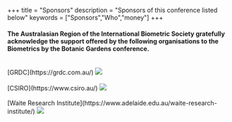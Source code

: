 +++
title = "Sponsors"
description = "Sponsors of this conference listed below"
keywords = ["Sponsors","Who","money"]
+++



<h4 class="sponsors-text">
The Australasian Region of the International Biometric Society gratefully acknowledge the support offered by the following organisations to the Biometrics by the Botanic Gardens conference.</h4>
<br>

<span class="sponsors-text">
[GRDC](https://grdc.com.au/) 
</span>  

<a href="https://grdc.com.au/">
<img style="float: center;" src="/img/sponsors/GRDCLogoStacked_RGB.png", class="sponsors">
</a>

<br>
<br>

<span class="sponsors-text">
[CSIRO](https://www.csiro.au/)
</span>  

<a href="https://www.csiro.au/">
<img style="float: center;" src="/img/sponsors/CSIRO_Logo.png", class="sponsors-smaller">
</a>
<br>
<br>

<span class="sponsors-text">
[Waite Research Institute](https://www.adelaide.edu.au/waite-research-institute/)
</span>  

<a href="https://www.adelaide.edu.au/waite-research-institute/">
<img style="float: center;" src="/img/sponsors/WRI.jpg", class="sponsors">
</a>
<br>
<br>
